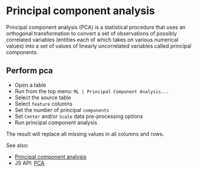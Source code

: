 <!-- TITLE: Principal component analysis -->
<!-- SUBTITLE: -->

# Principal component analysis

Principal component analysis (PCA) is a statistical procedure that uses an orthogonal transformation to convert a set of
observations of possibly correlated variables
(entities each of which takes on various numerical values) into a set of values of linearly uncorrelated variables
called principal components.

## Perform pca

* Open a table
* Run from the top menu: `ML | Principal Component Analysis...`
* Select the source table
* Select `feature` columns
* Set the number of principal `components`
* Set `Center` and/or `Scale` data pre-processing options
* Run principal component analysis

The result will replace all missing values in all columns and rows.

See also:

* [Principal component analysis](https://en.wikipedia.org/wiki/Principal_component_analysis)
* JS API: [PCA](https://public.datagrok.ai/js/samples/domains/data-science/pca)
